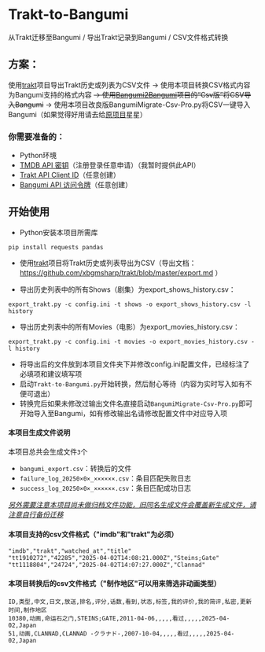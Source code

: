 # Trakt-to-Bangumi
从Trakt迁移至Bangumi / 导出Trakt记录到Bangumi / CSV文件格式转换


## 方案：

使用[trakt](https://github.com/xbgmsharp/trakt)项目导出Trakt历史或列表为CSV文件 → 使用本项目转换CSV格式内容为Bangumi支持的格式内容 ~~→ 使用[Bangumi2Bangumi](https://github.com/Adachi-Git/Bangumi2Bangumi)项目的“Csv版”将CSV导入Bangumi~~ → 使用本项目改良版BangumiMigrate-Csv-Pro.py将CSV一键导入Bangumi（如果觉得好用请去给[原项目](https://github.com/Adachi-Git/Bangumi2Bangumi)星星）

### 你需要准备的：
* Python环境
* [TMDB API 密钥](https://www.themoviedb.org/settings/api)（注册登录任意申请）（我暂时提供此API）
* [Trakt API Client ID](https://trakt.tv/oauth/applications)（任意创建）
* [Bangumi API 访问令牌](https://next.bgm.tv/demo/access-token)（任意创建）

## 开始使用
* Python安装本项目所需库
```
pip install requests pandas
```

* 使用[trakt](https://github.com/xbgmsharp/trakt)项目将Trakt历史或列表导出为CSV（导出文档：https://github.com/xbgmsharp/trakt/blob/master/export.md ）

* 导出历史列表中的所有Shows（剧集）为export_shows_history.csv：
```
export_trakt.py -c config.ini -t shows -o export_shows_history.csv -l history
```
* 导出历史列表中的所有Movies（电影）为export_movies_history.csv：
```
export_trakt.py -c config.ini -t movies -o export_movies_history.csv -l history
```
* 将导出后的文件放到本项目文件夹下并修改config.ini配置文件，已经标注了必填项和建议填写项
* 启动``Trakt-to-Bangumi.py``开始转换，然后耐心等待（内容为实时写入如有不便可退出）
* 转换完后如果未修改过输出文件名直接启动``BangumiMigrate-Csv-Pro.py``即可开始导入至Bangumi，如有修改输出名请修改配置文件中对应导入项

#### 本项目生成文件说明
本项目总共会生成文件``3``个
* `bangumi_export.csv`：转换后的文件
* `failure_log_20250×0×_××××××.csv`：条目匹配失败日志
* `success_log_20250×0×_××××××.csv`：条目匹配成功日志

<ins>_另外需要注意本项目尚未做归档文件功能，旧同名生成文件会覆盖新生成文件，请注意自行备份迁移_</ins>


#### 本项目支持的csv文件格式（"imdb"和"trakt"为必须）
```
"imdb","trakt","watched_at","title"
"tt1910272","42285","2025-04-02T14:08:21.000Z","Steins;Gate"
"tt1118804","24724","2025-04-02T14:07:27.000Z","Clannad"
```
#### 本项目转换后的csv文件格式（"制作地区"可以用来筛选非动画类型）
```
ID,类型,中文,日文,放送,排名,评分,话数,看到,状态,标签,我的评价,我的简评,私密,更新时间,制作地区
10380,动画,命运石之门,STEINS;GATE,2011-04-06,,,,,看过,,,,,2025-04-02,Japan
51,动画,CLANNAD,CLANNAD -クラナド-,2007-10-04,,,,,看过,,,,,2025-04-02,Japan
```
